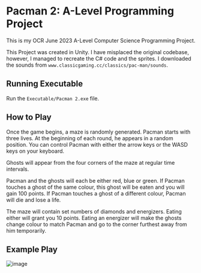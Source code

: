 # Pacman 2: A-Level Programming Project
This is my OCR June 2023 A-Level Computer Science Programming Project. 

This Project was created in Unity. I have misplaced the original codebase, however, I managed to recreate the C# code and the sprites. I downloaded the sounds from `www.classicgaming.cc/classics/pac-man/sounds`.

## Running Executable
Run the `Executable/Pacman 2.exe` file. 

## How to Play
Once the game begins, a maze is randomly generated. Pacman starts with three lives. At the beginning of each round, he appears in a random position. You can control Pacman with either the arrow keys or the WASD keys on your keyboard. 

Ghosts will appear from the four corners of the maze at regular time intervals. 

Pacman and the ghosts will each be either red, blue or green. If Pacman touches a ghost of the same colour, this ghost will be eaten and you will gain 100 points. If Pacman touches a ghost of a different colour, Pacman will die and lose a life. 

The maze will contain set numbers of diamonds and energizers. Eating either will grant you 10 points. Eating an energizer will make the ghosts change colour to match Pacman and go to the corner furthest away from him temporarily.

## Example Play
![image](https://github.com/user-attachments/assets/830bc2f7-b614-4a6e-8134-3f62acd35776)




